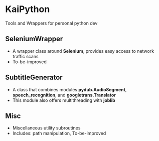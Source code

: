 # KaiPython
Tools and Wrappers for personal python dev

## SeleniumWrapper
- A wrapper class around **Selenium**, provides easy access to network traffic scans
- To-be-improved

## SubtitleGenerator
- A class that combines modules **pydub.AudioSegment**, **speech_recognition**, and **googletrans.Translator**
- This module also offers multithreading with **joblib**

## Misc
- Miscellaneous utility subroutines
- Includes: path manipulation, To-be-improved
